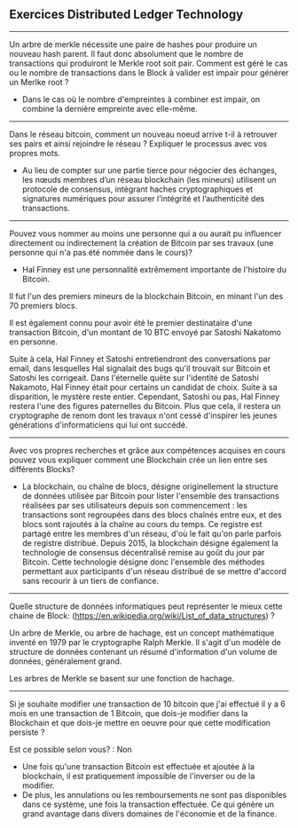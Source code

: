 ## Exercices Distributed Ledger Technology

-----------------

Un arbre de merkle nécessite une paire de hashes pour produire un nouveau hash parent.
Il faut donc absolument que le nombre de transactions qui produiront le Merkle root soit pair.
Comment est géré le cas ou le nombre de transactions dans le Block à valider est impair pour générer un Merlke root ?

* Dans le cas où le nombre d'empreintes à combiner est impair, on combine la dernière empreinte avec elle-même.

-----------------

Dans le réseau bitcoin, comment un nouveau noeud arrive t-il à retrouver ses pairs et ainsi rejoindre le réseau ?
Expliquer le processus avec vos propres mots.

* Au lieu de compter sur une partie tierce pour négocier des échanges, les nœuds membres d’un réseau blockchain (les mineurs) utilisent un protocole de consensus,
intégrant haches cryptographiques et signatures numériques pour assurer l’intégrité et l’authenticité des transactions.

-----------------

Pouvez vous nommer au moins une personne qui a ou aurait pu influencer directement ou
indirectement la création de Bitcoin par ses travaux (une personne qui n'a pas été nommée dans le cours)?

* Hal Finney est une personnalité extrêmement importante de l'histoire du Bitcoin.

Il fut l'un des premiers mineurs de la blockchain Bitcoin, en minant l'un des 70 premiers blocs.

Il est également connu pour avoir été le premier destinataire d'une transaction Bitcoin, d'un montant de 10 BTC
envoyé par Satoshi Nakatomo en personne.

Suite à cela, Hal Finney et Satoshi entretiendront des conversations par email, dans lesquelles Hal signalait
des bugs qu'il trouvait sur Bitcoin et Satoshi les corrigeait.
Dans l'éternelle quête sur l'identité de Satoshi Nakamoto, Hal Finney était pour certains un candidat de choix.
Suite à sa disparition, le mystère reste entier. Cependant, Satoshi ou pas, Hal Finney restera l'une des figures paternelles du Bitcoin.
Plus que cela, il restera un cryptographe de renom dont les travaux n'ont cessé d'inspirer les jeunes générations d'informaticiens qui lui ont succédé.

-----------------

Avec vos propres recherches et grâce aux compétences acquises en cours pouvez vous expliquer comment une Blockchain crée un lien entre ses différents Blocks?

* La blockchain, ou chaîne de blocs, désigne originellement la structure de données utilisée par Bitcoin pour lister l'ensemble des transactions réalisées par ses utilisateurs depuis son commencement : les transactions sont regroupées dans des blocs chaînés entre eux, et des blocs sont rajoutés à la chaîne au cours du temps. Ce registre est partagé entre les membres d'un réseau, d'où le fait qu'on parle parfois de registre distribué.
Depuis 2015, la blockchain désigne également la technologie de consensus décentralisé remise au goût du jour par Bitcoin.
Cette technologie désigne donc l'ensemble des méthodes permettant aux participants d'un réseau distribué de se mettre d'accord sans recourir à un tiers de confiance.

-----------------

Quelle structure de données informatiques peut représenter le mieux cette chaine de Block: (https://en.wikipedia.org/wiki/List_of_data_structures) ?

Un arbre de Merkle, ou arbre de hachage, est un concept mathématique inventé en 1979 par le cryptographe Ralph Merkle.
Il s'agit d'un modèle de structure de données contenant un résumé d'information d'un volume de données, généralement grand.

Les arbres de Merkle se basent sur une fonction de hachage.

-----------------

Si je souhaite modifier une transaction de 10 bitcoin que j'ai effectué il y a 6 mois en une transaction de 1 Bitcoin,
que dois-je modifier dans la Blockchain et que dois-je mettre en oeuvre pour que cette modification persiste ?

Est ce possible selon vous? : Non

* Une fois qu'une transaction Bitcoin est effectuée et ajoutée à la blockchain, il est pratiquement impossible de l'inverser ou de la modifier.
* De plus, les annulations ou les remboursements ne sont pas disponibles dans ce système, une fois la transaction effectuée.
Ce qui génère un grand avantage dans divers domaines de l'économie et de la finance.